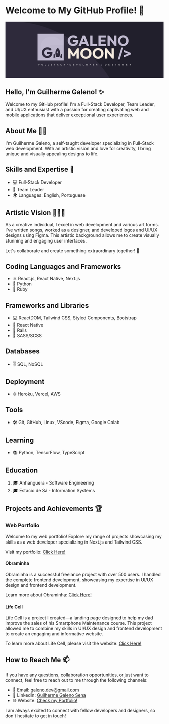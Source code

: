 # Welcome to My GitHub Profile! 👋

<p align="center">
  <img src="./banner.png" alt="Banner">
</p>

## Hello, I'm Guilherme Galeno! ✨

Welcome to my GitHub profile! I'm a Full-Stack Developer, Team Leader, and UI/UX enthusiast with a passion for creating captivating web and mobile applications that deliver exceptional user experiences.

## About Me 🙋‍♂️

I'm Guilherme Galeno, a self-taught developer specializing in Full-Stack web development. With an artistic vision and love for creativity, I bring unique and visually appealing designs to life.

## Skills and Expertise 🚀

- 💻 Full-Stack Developer
- 🎯 Team Leader
- 🌍 Languages: English, Portuguese

## Artistic Vision 🎨✨🎵

As a creative individual, I excel in web development and various art forms. I've written songs, worked as a designer, and developed logos and UI/UX designs using Figma. This artistic background allows me to create visually stunning and engaging user interfaces.

Let's collaborate and create something extraordinary together! 🚀

## Coding Languages and Frameworks

- ⚛️ React.js, React Native, Next.js
- 🐍 Python
- 💎 Ruby

## Frameworks and Libraries

- 💻 ReactDOM, Tailwind CSS, Styled Components, Bootstrap
- 📱 React Native
- 🚂 Rails
- 🎨 SASS/SCSS

## Databases

- 🗄️ SQL, NoSQL

## Deployment

- 🌐 Heroku, Vercel, AWS

## Tools

- 🛠️ Git, GitHub, Linux, VScode, Figma, Google Colab

## Learning

- 📚 Python, TensorFlow, TypeScript

## Education

1. 🎓 Anhanguera - Software Engineering
2. 🎓 Estacio de Sá - Information Systems

## Projects and Achievements 🏆

### Web Portfolio

Welcome to my web portfolio! Explore my range of projects showcasing my skills as a web developer specializing in Next.js and Tailwind CSS.

Visit my portfolio: [Click Here!](https://www.galenomoon.com)

#### Obraminha

Obraminha is a successful freelance project with over 500 users. I handled the complete frontend development, showcasing my expertise in UI/UX design and frontend development.

Learn more about Obraminha: [Click Here!](https://www.obraminha.com.br)

#### Life Cell

Life Cell is a project I created—a landing page designed to help my dad improve the sales of his Smartphone Maintenance course. This project allowed me to combine my skills in UI/UX design and frontend development to create an engaging and informative website.

To learn more about Life Cell, please visit the website: [Click Here!](https://www.lifecell.vercel.app)

## How to Reach Me 📫

If you have any questions, collaboration opportunities, or just want to connect, feel free to reach out to me through the following channels:

- 📧 Email: galeno.dev@gmail.com
- 💼 LinkedIn: [Guilherme Galeno Sena](https://www.linkedin.com/in/guilherme-galeno-sena)
- 🌐 Website: [Check my Portfolio!](https://www.galenomoon.com)

I am always excited to connect with fellow developers and designers, so don't hesitate to get in touch!
